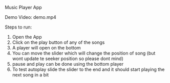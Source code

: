 Music Player App

Demo Video: demo.mp4

Steps to run:
1. Open the App
2. Click on the play button of any of the songs
3. A player will open on the bottom
4. You can move the slider which will change the position of song (but wont update te seeker position so please dont mind)
5. pause and play can be done using the bottom player
6. To test autoplay slide the slider to the end and it should start playing the next song in a bit
